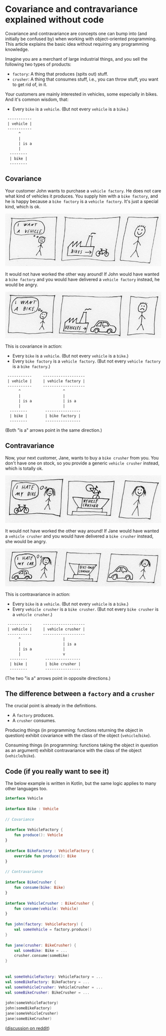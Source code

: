 # Covariance and contravariance explained without code

Covariance and contravariance are concepts one can bump into (and initially be confused by) when working with object-oriented programming. This article explains the basic idea without requiring any programming knowledge.

Imagine you are a merchant of large industrial things, and you sell the following two types of products:
- `factory`: A thing that produces (spits out) stuff.
- `crusher`: A thing that consumes stuff, i.e., you can throw stuff, you want to get rid of, in it.

Your customers are mainly interested in vehicles, some especially in bikes. And it's common wisdom, that:

- Every `bike` is a `vehicle`. (But not every `vehicle` is a `bike`.)

```
 -----------
 | vehicle |
 -----------
      ^
      |
      | is a
      |
  --------
  | bike |
  --------
```

## Covariance

Your customer John wants to purchase a `vehicle factory`. He does not care what kind of vehicles it produces.
You supply him with a `bike factory`, and he is happy because a `bike factory` is a `vehicle factory`. It's just a special kind, which is ok.

![(john_bike_factory)](covariance_and_contravariance_explained_without_code/john_bike_factory.jpg)

It would not have worked the other way around! If John would have wanted a `bike factory` and you would have delivered a `vehicle factory` instead, he would be angry.

![(john_vehicle_factory)](covariance_and_contravariance_explained_without_code/john_vehicle_factory.jpg)

This is covariance in action:
- Every `bike` is a `vehicle`. (But not every `vehicle` is a `bike`.)
- Every `bike factory` is a `vehicle factory`. (But not every `vehicle factory` is a `bike factory`.)

```
 -----------     -------------------
 | vehicle |     | vehicle factory |
 -----------     -------------------
      ^                   ^
      |                   |
      | is a              | is a
      |                   |
  --------        ----------------
  | bike |        | bike factory |
  --------        ----------------
```

(Both "is a" arrows point in the same direction.)

## Contravariance

Now, your next customer, Jane, wants to buy a `bike crusher` from you. You don't have one on stock, so you provide a generic `vehicle crusher` instead, which is totally ok.

![(jane_vehicle_crusher)](covariance_and_contravariance_explained_without_code/jane_vehicle_crusher.jpg)

It would not have worked the other way around! If Jane would have wanted a `vehicle crusher` and you would have delivered a `bike crusher` instead, she would be angry.

![(jane_bike_crusher)](covariance_and_contravariance_explained_without_code/jane_bike_crusher.jpg)

This is contravariance in action:
- Every `bike` is a `vehicle`. (But not every `vehicle` is a `bike`.)
- Every `vehicle crusher` is a `bike crusher`. (But not every `bike crusher` is a `vehicle crusher`.)

```
 -----------     -------------------
 | vehicle |     | vehicle crusher |
 -----------     -------------------
      ^                   |
      |                   | is a
      | is a              |
      |                   v
  --------        ----------------
  | bike |        | bike crusher |
  --------        ----------------
```

(The two "is a" arrows point in opposite directions.)

## The difference between a `factory` and a `crusher`

The crucial point is already in the definitions.
- A `factory` produces.
- A `crusher` consumes.

Producing things (in programming: functions returning the object in question) exhibit covariance with the class of the object (`vehicle`/`bike`).

Consuming things (in programming: functions taking the object in question as an argument) exhibit contravariance with the class of the object (`vehicle`/`bike`).

## Code (if you really want to see it)

The below example is written in Kotlin, but the same logic applies to many other languages too.

```kotlin
interface Vehicle

interface Bike : Vehicle

// Covariance

interface VehicleFactory {
    fun produce(): Vehicle
}

interface BikeFactory : VehicleFactory {
    override fun produce(): Bike
}

// Contravariance

interface BikeCrusher {
    fun consume(bike: Bike)
}

interface VehicleCrusher : BikeCrusher {
    fun consume(vehicle: Vehicle)
}

fun john(factory: VehicleFactory) {
    val someVehicle = factory.produce()
}

fun jane(crusher: BikeCrusher) {
    val someBike: Bike = ...
    crusher.consume(someBike)
}


val someVehicleFactory: VehicleFactory = ...
val someBikeFactory: BikeFactory = ...
val someVehicleCrusher: VehicleCrusher = ...
val someBikeCrusher: BikeCrusher = ...

john(someVehicleFactory)
john(someBikeFactory)
jane(someVehicleCrusher)
jane(someBikeCrusher)
```

([discussion on reddit](https://www.reddit.com/r/programming/comments/iqqtp0/covariance_and_contravariance_explained_without/))
